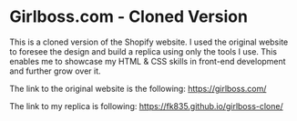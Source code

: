 # Girlboss.com - Cloned Version

This is a cloned version of the Shopify website. I used the original website to foresee the design and build a replica using only the tools I use. This enables me to showcase my HTML & CSS skills in front-end development and further grow over it. 

The link to the original website is the following:
https://girlboss.com/

The link to my replica is following:
https://fk835.github.io/girlboss-clone/


 
